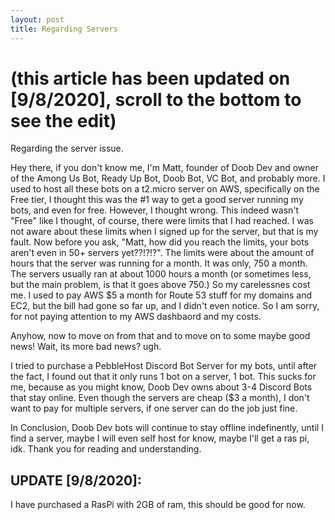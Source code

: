 ```yaml
---
layout: post
title: Regarding Servers
---
```

# (this article has been updated on [9/8/2020], scroll to the bottom to see the edit)

Regarding the server issue.

Hey there, if you don't know me, I'm Matt, founder of Doob Dev and owner of the Among Us Bot, Ready Up Bot, Doob Bot, VC Bot, and probably more.
I used to host all these bots on a t2.micro server on AWS, specifically on the Free tier, I thought this was the #1 way to get a good server running my bots, and even for free.
However, I thought wrong. This indeed wasn't "Free" like I thought, of course, there were limits that I had reached. I was not aware about these limits when I signed up for the server, but that is my fault.
Now before you ask, "Matt, how did you reach the limits, your bots aren't even in 50+ servers yet??!?!?". The limits were about the amount of hours that the server was running for a month.
It was only, 750 a month. The servers usually ran at about 1000 hours a month (or sometimes less, but the main problem, is that it goes above 750.)
So my carelessnes cost me. I used to pay AWS $5 a month for Route 53 stuff for my domains and EC2, but the bill had gone so far up, and I didn't even notice. So I am sorry, for not paying attention to my AWS dashbaord and my costs.

Anyhow, now to move on from that and to move on to some maybe good news! Wait, its more bad news? ugh.

I tried to purchase a PebbleHost Discord Bot Server for my bots, until after the fact, I found out that it only runs 1 bot on a server, 1 bot.
This sucks for me, because as you might know, Doob Dev owns about 3-4 Discord Bots that stay online. Even though the servers are cheap ($3 a month), I don't want to pay for multiple servers, if one server can do the job just fine.


In Conclusion, Doob Dev bots will continue to stay offline indefinently, until I find a server, maybe I will even self host for know, maybe I'll get a ras pi, idk. Thank you for reading and understanding.

## UPDATE [9/8/2020]:

I have purchased a RasPi with 2GB of ram, this should be good for now.
